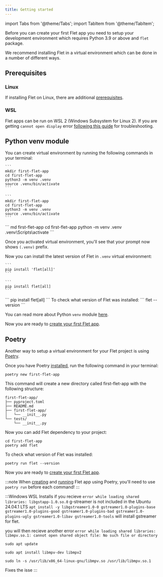 ```yaml
---
title: Getting started
---
```


import Tabs from '@theme/Tabs';
import TabItem from '@theme/TabItem';

Before you can create your first Flet app you need to setup your development environment which requires Python 3.9 or above and `flet` package.

We recommend installing Flet in a virtual environment which can be done in a number of different ways.

## Prerequisites

### Linux

If installing Flet on Linux, there are additional [prerequisites](/docs/publish/linux#prerequisites).

### WSL

Flet apps can be run on WSL 2 (Windows Subsystem for Linux 2). If you are getting `cannot open display` error [following this guide](https://github.com/microsoft/wslg/wiki/Diagnosing-%22cannot-open-display%22-type-issues-with-WSLg) for troubleshooting.

## Python venv module

You can create virtual environment by running the following commands in your terminal:

<Tabs groupId="os">
  <TabItem value="mac" label="macOS" default>

    ```
    mkdir first-flet-app
    cd first-flet-app
    python3 -m venv .venv
    source .venv/bin/activate
    ```

  </TabItem>

  <TabItem value="linux" label="Linux" default>

    ```
    mkdir first-flet-app
    cd first-flet-app
    python3 -m venv .venv
    source .venv/bin/activate
    ```

  </TabItem>

  <TabItem value="windows" label="Windows">
    ```
    md first-flet-app
    cd first-flet-app
    python -m venv .venv
    .venv\Scripts\activate
    ```

  </TabItem>

</Tabs>

Once you activated virtual environment, you'll see that your prompt now shows `(.venv)` prefix.

Now you can install the latest version of Flet in `.venv` virtual environment:
<Tabs groupId="os">
  <TabItem value="mac" label="macOS" default>

    ```
    pip install 'flet[all]'
    ```

  </TabItem>

  <TabItem value="linux" label="Linux" default>

    ```
    pip install flet[all]
    ```

  </TabItem>

  <TabItem value="windows" label="Windows">
    ```
    pip install flet[all]
    ```

  </TabItem>

</Tabs>
To check what version of Flet was installed:
```
flet --version
```

You can read more about Python `venv` module [here](https://docs.python.org/3/library/venv.html).

Now you are ready to [create your first Flet app](create-flet-app).

## Poetry

Another way to setup a virtual environment for your Flet project is using [Poetry](https://python-poetry.org/docs/).

Once you have Poetry [installed](https://python-poetry.org/docs/#installation), run the following command in your terminal:
```
poetry new first-flet-app
```
This command will create a new directory called first-flet-app with the following structure:
```
first-flet-app/
├── pyproject.toml
├── README.md
├── first-flet-app/
│   └── __init__.py
└── tests/
    └── __init__.py
```
Now you can add Flet dependency to your project:  
```
cd first-flet-app
poetry add flet
```
To check what version of Flet was installed:
```
poetry run flet --version
```

Now you are ready to [create your first Flet app](create-flet-app). 

:::note
When [creating](create-flet-app) and [running](running-app) Flet app using Poetry, you'll need to use `poetry run` before each command!
:::

:::Windows WSL Installs
if you recieve `error while loading shared libraries: libgstapp-1.0.so.0` g-streamer is not included in the Ubuntu 24.04.1 LTS
```apt install -y libgstreamer1.0-0 gstreamer1.0-plugins-base gstreamer1.0-plugins-good gstreamer1.0-plugins-bad gstreamer1.0-plugins-ugly gstreamer1.0-libav gstreamer1.0-tools```
will install gstreamer for flet.

you will then recieve another error `error while loading shared libraries: libmpv.so.1: cannot open shared object file: No such file or directory`
```
sudo apt update

sudo apt install libmpv-dev libmpv2

sudo ln -s /usr/lib/x86_64-linux-gnu/libmpv.so /usr/lib/libmpv.so.1
```

Fixes the isse 
::: 
